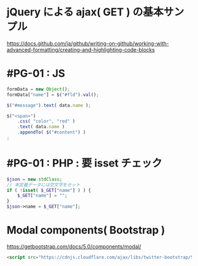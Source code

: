 # jQuery による ajax( GET ) の基本サンプル
https://docs.github.com/ja/github/writing-on-github/working-with-advanced-formatting/creating-and-highlighting-code-blocks
# #PG-01 : JS
```javascript
formData = new Object();
formData["name"] = $("#fld").val();
```
```javascript
$("#message").text( data.name );

$("<span>")
    .css( "color", "red" )
    .text( data.name )
    .appendTo( $("#content") )
;
```   
# #PG-01 : PHP : 要 isset チェック
```php
$json = new stdClass;
// 未定義データには空文字をセット
if ( !isset( $_GET["name"] ) ) {
    $_GET["name"] = "";
}
$json->name = $_GET["name"];
```

# Modal components( Bootstrap )
https://getbootstrap.com/docs/5.0/components/modal/
```html
<script src="https://cdnjs.cloudflare.com/ajax/libs/twitter-bootstrap/5.0.2/js/bootstrap.min.js"></script>
```
